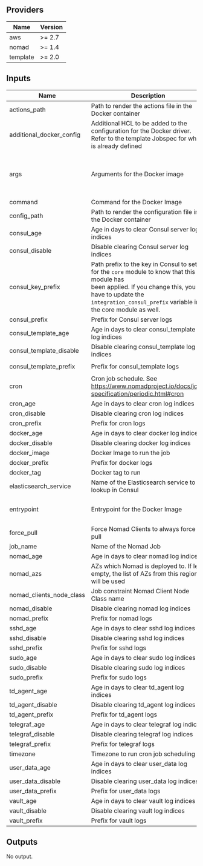 ## Providers

| Name | Version |
|------|---------|
| aws | >= 2.7 |
| nomad | >= 1.4 |
| template | >= 2.0 |

## Inputs

| Name | Description | Type | Default | Required |
|------|-------------|------|---------|:-----:|
| actions\_path | Path to render the actions file in the Docker container | `string` | `"/config/actions.yml"` | no |
| additional\_docker\_config | Additional HCL to be added to the configuration for the Docker driver. Refer to the template Jobspec for what is already defined | `string` | `""` | no |
| args | Arguments for the Docker image | `list` | <pre>[<br>  "--config",<br>  "/config/config.yml",<br>  "/config/actions.yml"<br>]<br></pre> | no |
| command | Command for the Docker Image | `string` | `""` | no |
| config\_path | Path to render the configuration file in the Docker container | `string` | `"/config/config.yml"` | no |
| consul\_age | Age in days to clear Consul server log indices | `number` | `90` | no |
| consul\_disable | Disable clearing Consul server log indices | `bool` | `false` | no |
| consul\_key\_prefix | Path prefix to the key in Consul to set for the `core` module to know that this module has<br>        been applied. If you change this, you have to update the<br>        `integration_consul_prefix` variable in the core module as well. | `string` | `"terraform/"` | no |
| consul\_prefix | Prefix for Consul server logs | `string` | `"services.consul."` | no |
| consul\_template\_age | Age in days to clear consul\_template log indices | `number` | `90` | no |
| consul\_template\_disable | Disable clearing consul\_template log indices | `bool` | `false` | no |
| consul\_template\_prefix | Prefix for consul\_template logs | `string` | `"services.consul-template."` | no |
| cron | Cron job schedule. See https://www.nomadproject.io/docs/job-specification/periodic.html#cron | `string` | `"@weekly"` | no |
| cron\_age | Age in days to clear cron log indices | `number` | `90` | no |
| cron\_disable | Disable clearing cron log indices | `bool` | `false` | no |
| cron\_prefix | Prefix for cron logs | `string` | `"system.cron."` | no |
| docker\_age | Age in days to clear docker log indices | `number` | `90` | no |
| docker\_disable | Disable clearing docker log indices | `bool` | `false` | no |
| docker\_image | Docker Image to run the job | `any` | n/a | yes |
| docker\_prefix | Prefix for docker logs | `string` | `"docker."` | no |
| docker\_tag | Docker tag to run | `string` | `"latest"` | no |
| elasticsearch\_service | Name of the Elasticsearch service to lookup in Consul | `string` | `"elasticsearch"` | no |
| entrypoint | Entrypoint for the Docker Image | `list` | <pre>[<br>  "/curator/curator"<br>]<br></pre> | no |
| force\_pull | Force Nomad Clients to always force pull | `string` | `"false"` | no |
| job\_name | Name of the Nomad Job | `string` | `"curator"` | no |
| nomad\_age | Age in days to clear nomad log indices | `number` | `90` | no |
| nomad\_azs | AZs which Nomad is deployed to. If left empty, the list of AZs from this region will be used | `list(string)` | `[]` | no |
| nomad\_clients\_node\_class | Job constraint Nomad Client Node Class name | `any` | n/a | yes |
| nomad\_disable | Disable clearing nomad log indices | `bool` | `false` | no |
| nomad\_prefix | Prefix for nomad logs | `string` | `"services.nomad."` | no |
| sshd\_age | Age in days to clear sshd log indices | `number` | `90` | no |
| sshd\_disable | Disable clearing sshd log indices | `bool` | `false` | no |
| sshd\_prefix | Prefix for sshd logs | `string` | `"system.sshd."` | no |
| sudo\_age | Age in days to clear sudo log indices | `number` | `90` | no |
| sudo\_disable | Disable clearing sudo log indices | `bool` | `false` | no |
| sudo\_prefix | Prefix for sudo logs | `string` | `"system.sudo."` | no |
| td\_agent\_age | Age in days to clear td\_agent log indices | `number` | `90` | no |
| td\_agent\_disable | Disable clearing td\_agent log indices | `bool` | `false` | no |
| td\_agent\_prefix | Prefix for td\_agent logs | `string` | `"system.td-agent."` | no |
| telegraf\_age | Age in days to clear telegraf log indices | `number` | `90` | no |
| telegraf\_disable | Disable clearing telegraf log indices | `bool` | `false` | no |
| telegraf\_prefix | Prefix for telegraf logs | `string` | `"system.telegraf."` | no |
| timezone | Timezone to run cron job scheduling | `string` | `"Asia/Singapore"` | no |
| user\_data\_age | Age in days to clear user\_data log indices | `number` | `90` | no |
| user\_data\_disable | Disable clearing user\_data log indices | `bool` | `false` | no |
| user\_data\_prefix | Prefix for user\_data logs | `string` | `"system.user_data."` | no |
| vault\_age | Age in days to clear vault log indices | `number` | `90` | no |
| vault\_disable | Disable clearing vault log indices | `bool` | `false` | no |
| vault\_prefix | Prefix for vault logs | `string` | `"services.vault."` | no |

## Outputs

No output.

